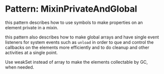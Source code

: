 # Pattern: MixinPrivateAndGlobal

this pattern describes how to use symbols to make properties on an element private in a mixin.

this pattern also describes how to make global arrays and have single event listeners for system events such as `unload`
in order to que and control the callbacks on the elements more efficiently and to do cleanup and other activities at a single point.

Use weakSet instead of array to make the elements collectable by GC, when needed.
